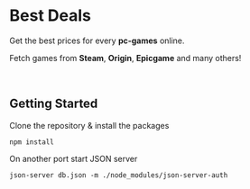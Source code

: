 # Best Deals

Get the best prices for every **pc-games** online.

Fetch games from **Steam**, **Origin**, **Epicgame** and many others!

<p>&nbsp;</p>

## Getting Started

Clone the repository & install the packages

```
npm install
```

On another port start JSON server

```
json-server db.json -m ./node_modules/json-server-auth
```
